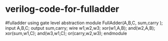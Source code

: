 # verilog-code-for-fulladder
#fulladder using gate level abstraction 
module FullAdder(A,B,C,
sum,carry
    );
    input A,B,C;
    output sum,carry;
    wire w1,w2,w3;
    xor(w1,A,B);
    and(w2,A,B);
    xor(sum,w1,C);
    and(w3,w1,C);
    or(carry,w2,w3);
endmodule
